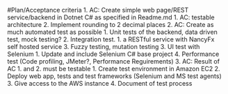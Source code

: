 #Plan/Acceptance criteria
	1. AC: Create simple web page/REST service/backend in Dotnet C# as specified in Readme.md
		1. AC: testable architecture
		2. Implement rounding to 2 decimal places
	2. AC: Create as much automated test as possible
		1. Unit tests of the backend, data driven test, mock testing?
		2. Integration test. 
			1. a RESTful service with NancyFx self hosted service
		3. Fuzzy testing, mutation testing
		3. UI test with Selenium
			1. Update and include Selenium C# base project
		4. Performance test (Code profiling, JMeter?, Performance Reguirements)
	3. AC: Result of AC 1. and 2. must be testable 
		1. Create test environment in Amazon EC2
		2. Deploy web app, tests and test frameworks (Selenium and MS test agents)
		3. Give access to the AWS instance
		4. Document of test process
	
 